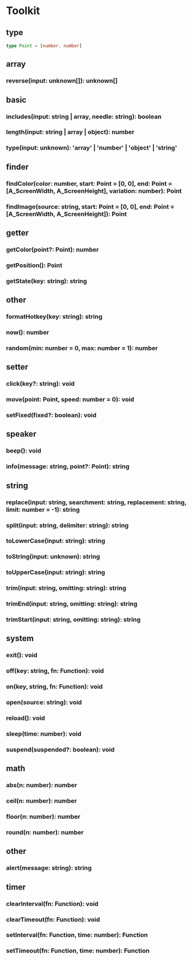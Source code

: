 # Toolkit

## type

```typescript
type Point = [number, number]
```

## array

### reverse(input: unknown[]): unknown[]

## basic

### includes(input: string | array, needle: string): boolean

### length(input: string | array | object): number

### type(input: unknown): 'array' | 'number' | 'object' | 'string'

## finder

### findColor(color: number, start: Point = [0, 0], end: Point = [A_ScreenWidth, A_ScreenHeight], variation: number): Point

### findImage(source: string, start: Point = [0, 0], end: Point = [A_ScreenWidth, A_ScreenHeight]): Point

## getter

### getColor(point?: Point): number

### getPosition(): Point

### getState(key: string): string

## other

### formatHotkey(key: string): string

### now(): number

### random(min: number = 0, max: number = 1): number

## setter

### click(key?: string): void

### move(point: Point, speed: number = 0): void

### setFixed(fixed?: boolean): void

## speaker

### beep(): void

### info(message: string, point?: Point): string

## string

### replace(input: string, searchment: string, replacement: string, limit: number = -1): string

### split(input: string, delimiter: string): string

### toLowerCase(input: string): string

### toString(input: unknown): string

### toUpperCase(input: string): string

### trim(input: string, omitting: string): string

### trimEnd(input: string, omitting: string): string

### trimStart(input: string, omitting: string): string

## system

### exit(): void

### off(key: string, fn: Function): void

### on(key, string, fn: Function): void

### open(source: string): void

### reload(): void

### sleep(time: number): void

### suspend(suspended?: boolean): void

## math

### abs(n: number): number

### ceil(n: number): number

### floor(n: number): number

### round(n: number): number

## other

### alert(message: string): string

## timer

### clearInterval(fn: Function): void

### clearTimeout(fn: Function): void

### setInterval(fn: Function, time: number): Function

### setTimeout(fn: Function, time: number): Function
